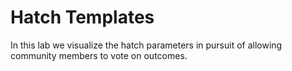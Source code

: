 # Hatch Templates
In this lab we visualize the hatch parameters in pursuit
of allowing community members to vote on outcomes.
